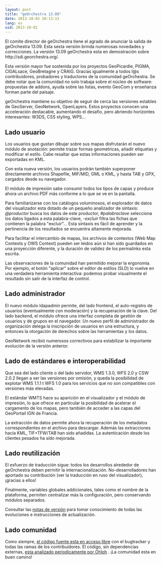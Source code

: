 ```yaml
---
layout: post
title: "geOrchestra 13.09"
date: 2013-10-02 10:13:13
lang: es
uid: 2013-10-02
---
```


<p>El comite director de geOrchestra tiene el agrado de anunciar la salida de
geOrchestra 13.09. Esta sexta versión brinda numerosas novedades y
correcciones. La versión 13.09 geOrchestra esta en demostración sobre http://sdi.georchestra.org/.</p>

<!--more-->

<p>Esta versión mayor fue sostenida por los proyectos GeoPicardie, PIGMA,
CIGALsace, GeoBretagne y CRAIG. Gracias igualmente a todos l@s contribuidores,
probadores y traductores de la comunidad geOrchestra. Se debe notar que la
comunidad no solo trabaja sobre el núcleo de software: propuestas de addons,
ayuda sobre las listas, evento GeoCom y enseñanza forman parte del paisaje.</p>
<p>geOrchestra mantiene su objetivo de seguir de cerca las versiones estables
de GeoServer, GeoNetwork, OpenLayers. Estos proyectos conocen una acceleración
destacable, aumentando el desafio, pero abriendo horizontes interesantes: W3DS,
CSS styling, WPS...</p>
<h2>Lado usuario</h2>
<p>Los usuarios que gustan dibujar sobre sus mapas disfrutarán el nuevo módulo
de anotación: permite trazar formas geometricas, añadir etiquetas y modificar
el estilo. Cabe resaltar que estas informaciones pueden ser exportadas en
KML.</p>
<p>Con esta nueva versión, los usuarios podrán también superponer directamente
archivos Shapefile, MIF/MID, GML o KML, y hasta TAB y GPX, cargados desde su
navegador.</p>
<p>El módulo de impresión sabe consumir todos los tipos de capas y produce
ahora un archivo PDF más conforme a lo que se ve en la pantalla.</p>
<p>Para familiarizarse con los catálogos voluminosos, el explorador de datos
del visualizador esta dotado de un pequeño analizador de sintaxis:
<em>@productor</em> busca los datos de este productor, <em>#palabraclave</em>
selecciona los datos ligados a esta palabra-clave, <em>-excluir</em> filtra las
fichas que contienen la palabra &quot;excluir&quot;... Esta sintaxis es fácil de aprender
y la pertinencia de los resultados se encuentra altamente mejorada.</p>
<p>Para facilitar el intercambio de mapas, los archivos de contextos (Web Map
Contexts y OWS Context) pueden ser leidos aún si han sido guardados en una
proyección diferente, y la duración de validez de los permalinks esta
escrita.</p>
<p>Las observaciones de la comunidad han permitido mejorar la ergonomía. Por
ejemplo, el botón &quot;aplicar&quot; sobre el editor de estilos (SLD) lo vuelve en una
verdadera herramienta interactiva: podemos probar visualmente el resultado sin
salir de la interfaz de control.</p>
<h2>Lado administrador</h2>
<p>El nuevo módulo ldapadmin permite, del lado frontend, el auto-registro de
usuarios (eventualmente con moderación) y la recuperación de la clave. Del lado
backend, el módulo ofrece una interfaz completa de gestión de usuarios y de
grupos en el navegador. Un nuevo perfil de administrador de organización delega
la inscripción de usuarios en una estructura, y entonces la otorgación de
derechos sobre las herramientas y los datos.</p>
<p>GeoNetwork recibió numerosos correctivos para estabilizar la importante
evolución de la versión anterior.</p>
<h2>Lado de estándares e interoperabilidad</h2>
<p>Que sea del lado cliente o del lado servidor, WMS 1.3.0, WFS 2.0 y CSW 2.0.2
llegan a ser las versiones por omisión, y queda la posibilidad de explotar WMS
1.1.1 t WFS 1.0 para los servicios que no son compatibles con versiones más
elevadas.</p>
<p>El estándar WMTS hace su aparición en el visualizador y el módulo de
impresión, lo que ofrece en particular la posibilidad de acelerar el cargamento
de los mapas, pero también de acceder a las capas del GeoPortail IGN de
Francia.</p>
<p>La extracción de datos permite ahora la recuperación de los metadatos
correspondientes en el archivo para descargar. Además las extracciones hacía
KML, TIF+TFW/TAB han sido añadidas. La autenticación desde los clientes pesados
ha sido mejorada.</p>
<h2>Lado reutilización</h2>
<p>El esfuerzo de traducción sigue: todos los desarrollos alrededor de
geOrchestra deben permitir la internacionalización. No-desarrolladores han
aportado su contribución (ver la traducción en ruso del visualizador), ¡gracias
a ellos!</p>
<p>Finalmente, variables globales addicionales, tales como el nombre de la
plataforma, permiten centralizar más la configuración, pero conservando módulos
separados.</p>
<p>Consultar las <a href="https://github.com/georchestra/georchestra/blob/master/RELEASE_NOTES.md" hreflang="en">notas de versión</a> para tomar conocimiento de todas las
evoluciones e instrucciones de actualización.</p>
<h2>Lado comunidad</h2>
<p>Como siempre, <a href="https://github.com/georchestra/" hreflang="en">el
código fuente esta en acceso libre</a> con el bugtracker y todas las ramas de
los contribuidores. El código, sin dependencias externas, <a href="http://www.ohloh.net/p/georchestra" hreflang="en">esta analizado
periodicamente por Ohloh</a> . ¡La comunidad esta en buen camino!</p>
